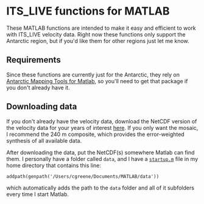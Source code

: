 # ITS_LIVE functions for MATLAB 
These MATLAB functions are intended to make it easy and efficient to work with ITS_LIVE velocity data. Right now these functions only support the Antarctic region, but if you'd like them for other regions just let me know. 

## Requirements 
Since these functions are currently just for the Antarctic, they rely on [Antarctic Mapping Tools for Matlab](https://www.mathworks.com/matlabcentral/fileexchange/47638), so you'll need to get that package if you don't already have it. 

## Downloading data
If you don't already have the velocity data, download the NetCDF version of the velocity data for your years of interest [here](https://staging.itslive.apps.nsidc.org). If you only want the mosaic, I recommend the 240 m composite, which provides the error-weighted synthesis of all available data. 

After downloading the data, put the NetCDF(s) somewhere Matlab can find them. I personally have a folder called `data`, and I have a [`startup.m`](https://www.mathworks.com/help/matlab/ref/startup.html) file in my home directory that contains this line:

`addpath(genpath('/Users/cgreene/Documents/MATLAB/data'))` 

which automatically adds the path to the `data` folder and all of it subfolders every time I start Matlab. 


